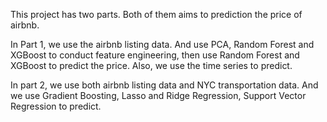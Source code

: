 This project has two parts. Both of them aims to prediction the price of airbnb. 

In Part 1, we use the airbnb listing data. And use PCA, Random Forest and XGBoost to conduct feature engineering, then use Random Forest and XGBoost to predict the price. Also, we use the time series to predict.

In part 2, we use both airbnb listing data and NYC transportation data. And we use Gradient Boosting, Lasso and Ridge Regression, Support Vector Regression to predict.
